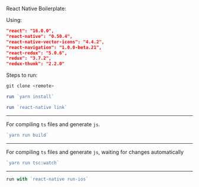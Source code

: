 React Native Boilerplate:

Using:

```json
"react": "16.0.0",
"react-native": "0.50.4",
"react-native-vector-icons": "4.4.2",
"react-navigation": "1.0.0-beta.21",
"react-redux": "5.0.6",
"redux": "3.7.2",
"redux-thunk": "2.2.0"
```

Steps to run:

```js
git clone <remote>
```

```js
run `yarn install`
```

```js
run `react-native link`
```

_____ 
For compiling `ts` files and generate `js`.

```js
`yarn run build` 
```
_____ 

For compiling `ts` files and generate `js`, waiting for changes automatically

```js
`yarn run tsc:watch`
```
_____ 

```js
run with `react-native run-ios`
```
